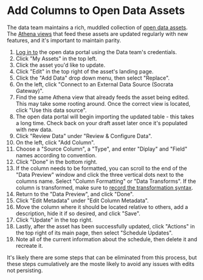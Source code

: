 # Add Columns to Open Data Assets

The data team maintains a rich, muddled collection of [open data assets](https://datacatalog.cookcountyil.gov/browse?tags=cook+county+assessor). The [Athena views](https://ccao-data.github.io/data-architecture/#!/overview/ccao_data_athena) that feed these assets are updated regularly with new features, and it's important to maintain parity.

1. [Log in to](https://datacatalog.cookcountyil.gov/login) the open data portal using the Data team's credentials.
2. Click "My Assets" in the top left.
3. Click the asset you'd like to update.
4. Click "Edit" in the top right of the asset's landing page.
5. Click the "Add Data" drop down menu, then select "Replace".
6. On the left, click "Connect to an External Data Source (Socrata Gateway)".
7. Find the same Athena view that already feeds the asset being edited. This may take some rooting around. Once the correct view is located, click "Use this data source".
8. The open data portal will begin importing the updated table - this takes a long time. Check back on your draft asset later once it's populated with new data.
9. Click "Review Data" under "Review & Configure Data".
10. On the left, click "Add Column".
11. Choose a "Source Column", a "Type", and enter "Diplay" and "Field" names according to convention.
12. Click "Done" in the bottom right.
13. If the column needs to be formatted, you can scroll to the end of the "Data Preview" window and click the three vertical dots next to the columns name. Select "Column Formatting" or "Data Transforms". If the column is transformed, make sure to [record the transformation syntax](https://github.com/ccao-data/data-architecture/tree/master/socrata/column_transformations).
14. Return to the "Data Preview", and click "Done".
15. Click "Edit Metadata" under "Edit Column Metadata".
16. Move the column where it should be located relative to others, add a description, hide it if so desired, and click "Save".
17. Click "Update" in the top right.
18. Lastly, after the asset has been successfully updated, click "Actions" in the top right of its main page, then select "Schedule Updates".
19. Note all of the current information about the schedule, then delete it and recreate it.

It's likely there are some steps that can be eliminated from this process, but these steps cumulatively are the moste likely to avoid any issues with edits not persisting.
